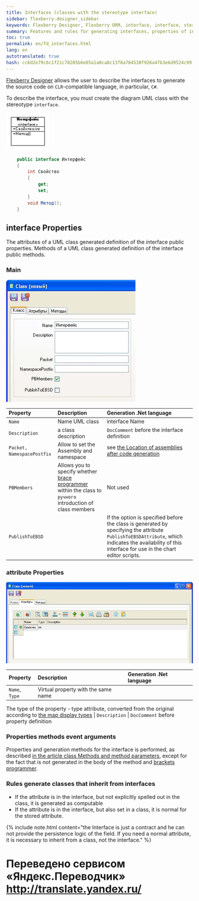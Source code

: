 ```yaml
--- 
title: Interfaces (classes with the stereotype interface) 
sidebar: flexberry-designer_sidebar 
keywords: Flexberry Designer, Flexberry ORM, interface, interface, stereotype, properties, interfaces, generation 
summary: Features and rules for generating interfaces, properties of interfaces 
toc: true 
permalink: en/fd_interfaces.html 
lang: en 
autotranslated: true 
hash: cc6d2e79c6c1f21c78205b6e05a1a0ca8c13f8a784538f926a47b3e6d9524c99 
--- 
```


[Flexberry Designer](fd_landing_page.html) allows the user to describe the interfaces to generate the source code on `CLR`-compatible language, in particular, `C#`. 

To describe the interface, you must create the diagram UML class with the stereotype `interface`. 

![](/images/pages/products/flexberry-designer/class-diagram/interface.png) 

```csharp
    public interface Интерфейс
    {
        int Свойство
        {
			get;
			set;
        }
        void Метод();
    }
``` 

## interface Properties 

The attributes of a UML class generated definition of the interface public properties. 
Methods of a UML class generated definition of the interface public methods. 

### Main 

![](/images/pages/products/flexberry-designer/class-diagram/interfaceprop1.jpg) 

Property | Description | Generation .Net language 
:-------------------------|:----------------------------------|:--------------------------------------- 
`Name` | Name UML class | interface Name 
`Description` | a class description | `DocComment` before the interface definition 
`Packet, NamespacePostfix` | Allow to set the Assembly and namespace | see [the Location of assemblies after code generation](fo_location-assembly.html) 
`PBMembers`| Allows you to specify whether [brace programmer](fo_programmer-brackets.html) within the class to `ручного` introduction of class members | Not used 
`PublishToEBSD` | | If the option is specified before the class is generated by specifying the attribute `PublishToEBSDAttribute`, which indicates the availability of this interface for use in the chart editor scripts. 

### attribute Properties 

![](/images/pages/products/flexberry-designer/class-diagram/interfaceprop2.jpg) 

Property | Description | Generation .Net language 
:----------------|:------------------------------|:----------------------------------- 
`Name`, `Type`| Virtual property with the same name 
The type of the property - type attribute, converted from the original according to [the map display types](fd_types-map.html) 
| `Description` | `DocComment` before property definition 

### Properties methods event arguments 

Properties and generation methods for the interface is performed, as described [in the article class Methods and method parameters](fd_methods-parameters.html), except for the fact that is not generated in the body of the method and [brackets programmer](fo_programmer-brackets.html).

### Rules generate classes that inherit from interfaces 

* If the attribute is in the interface, but not explicitly spelled out in the class, it is generated as computable 
* If the attribute is in the interface, but also set in a class, it is normal for the stored attribute. 

{% include note.html content="the Interface is just a contract and he can not provide the persistence logic of the field. If you need a normal attribute, it is necessary to inherit from a class, not the interface." %} 



 # Переведено сервисом «Яндекс.Переводчик» http://translate.yandex.ru/